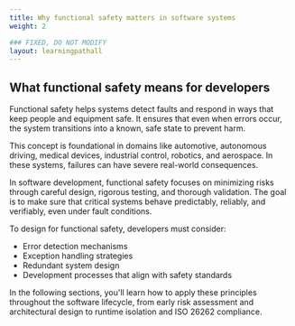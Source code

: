 ```yaml
---
title: Why functional safety matters in software systems 
weight: 2

### FIXED, DO NOT MODIFY
layout: learningpathall
---
```


## What functional safety means for developers

Functional safety helps systems detect faults and respond in ways that keep people and equipment safe. It ensures that even when errors occur, the system transitions into a known, safe state to prevent harm.

This concept is foundational in domains like automotive, autonomous driving, medical devices, industrial control, robotics, and aerospace. In these systems, failures can have severe real-world consequences.

In software development, functional safety focuses on minimizing risks through careful design, rigorous testing, and thorough validation. The goal is to make sure that critical systems behave predictably, reliably, and verifiably, even under fault conditions.

To design for functional safety, developers must consider:

- Error detection mechanisms  
- Exception handling strategies  
- Redundant system design  
- Development processes that align with safety standards


In the following sections, you'll learn how to apply these principles throughout the software lifecycle, from early risk assessment and architectural design to runtime isolation and ISO 26262 compliance.
